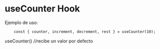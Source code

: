 # useCounter Hook

Ejemplo de uso:
```
    const { counter, increment, decrement, rest } = useCounter(10);
```

useCounter() //recibe un valor por defecto